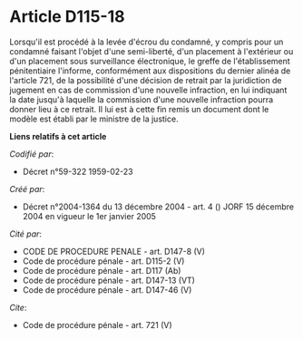 # Article D115-18

Lorsqu'il est procédé à la levée d'écrou du condamné, y compris pour un condamné faisant l'objet d'une semi-liberté, d'un
placement à l'extérieur ou d'un placement sous surveillance électronique, le greffe de l'établissement pénitentiaire
l'informe, conformément aux dispositions du dernier alinéa de l'article 721, de la possibilité d'une décision de retrait par
la juridiction de jugement en cas de commission d'une nouvelle infraction, en lui indiquant la date jusqu'à laquelle la
commission d'une nouvelle infraction pourra donner lieu à ce retrait. Il lui est à cette fin remis un document dont le modèle
est établi par le ministre de la justice.

**Liens relatifs à cet article**

_Codifié par_:

  - Décret n°59-322 1959-02-23

_Créé par_:

  - Décret n°2004-1364 du 13 décembre 2004 - art. 4 () JORF 15 décembre 2004 en vigueur le 1er janvier 2005

_Cité par_:

  - CODE DE PROCEDURE PENALE - art. D147-8 (V)
  - Code de procédure pénale - art. D115-2 (V)
  - Code de procédure pénale - art. D117 (Ab)
  - Code de procédure pénale - art. D147-13 (VT)
  - Code de procédure pénale - art. D147-46 (V)

_Cite_:

  - Code de procédure pénale - art. 721 (V)
